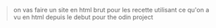 >on vas faire un site en html brut pour les recette utilisant ce qu'on a vu en html depuis le debut pour the odin project